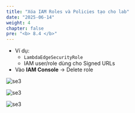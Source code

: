 ```yaml
---
title: "Xóa IAM Roles và Policies tạo cho lab"
date: "2025-06-14"
weight: 4
chapter: false
pre: "<b> 8.4 </b>"
---
```

- Ví dụ:
    - ``LambdaEdgeSecurityRole``
    - IAM user/role dùng cho Signed URLs
- Vào **IAM Console** → Delete role

![se3](/images/8.cleanupawsresources/14.png)

![se3](/images/8.cleanupawsresources/15.png)

![se3](/images/8.cleanupawsresources/16.png)

